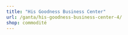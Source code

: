 ```yaml
---
title: "His Goodness Business Center"
url: /ganta/his-goodness-business-center-4/
shop: commodité
---
```

